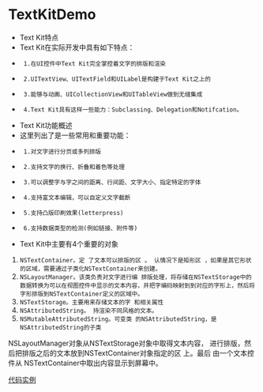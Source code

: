 # TextKitDemo  


*  Text Kit特点
*  Text Kit在实际开发中具有如下特点：
*      1.在UI控件中Text Kit完全掌控着文字的排版和渲染
*      2.UITextView、UITextField和UILabel是构建于Text Kit之上的
*      3.能够与动画、UICollectionView和UITableView做到无缝集成
*      4.Text Kit具有这样一些能力：Subclassing、Delegation和Notifcation。

* Text Kit功能概述
*  这里列出了是一些常用和重要功能：
*      1.对文字进行分页或多列排版
*      2.支持文字的换行、折叠和着色等处理
*      3.可以调整字与字之间的距离、行间距、文字大小、指定特定的字体
*      4.支持富文本编辑，可以自定义文字截断
*      5.支持凸版印刷效果(letterpress)
*      6.支持数据类型的检测(例如链接、附件等)


* Text Kit中主要有4个重要的对象  
1.  `NSTextContainer。定 了文本可以排版的区 。 认情况下是矩形区 ，如果是其它形状的区域，需要通过子类化NSTextContainer来创建。`
2. `NSLayoutManager。该类负责对文字进行编 排版处理，将存储在NSTextStorage中的数据转换为可以在视图控件中显示的文本内容，并把字编码映射到到对应的字形上，然后将字形排版到NSTextContainer定义的区域中。`
3. `NSTextStorage。主要用来存储文本的字 和相关属性`
4. `NSAttributedString。 持渲染不同风格的文本。` 
5. `NSMutableAttributedString。可变类 的NSAttributedString，是NSAttributedString的子类`  

NSLayoutManager对象从NSTextStorage对象中取得文本内容， 进行排版，然后把排版之后的文本放到NSTextContainer对象指定的区 上。最后 由一个文本控件从 NSTextContainer中取出内容显示到屏幕中。  


[代码实例](https://github.com/zhangbinbin5335/TextKitDemo.git)


